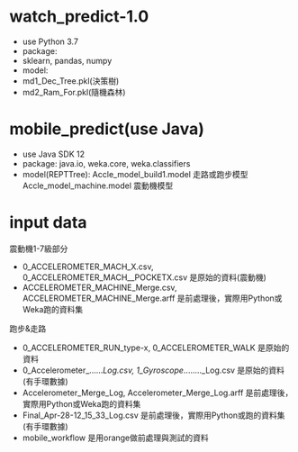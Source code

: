 # watch_predict-1.0

- use Python 3.7
 - package:
  - sklearn, pandas, numpy
- model:
 - md1_Dec_Tree.pkl(決策樹)
 - md2_Ram_For.pkl(隨機森林)

# mobile_predict(use Java)

- use Java SDK 12
- package:
 java.io, weka.core, weka.classifiers
- model(REPTTree):
 Accle_model_build1.model 走路或跑步模型
 Accle_model_machine.model 震動機模型
    
# input data

震動機1-7級部分
- 0_ACCELEROMETER_MACH_X.csv, 0_ACCELEROMETER_MACH__POCKETX.csv 是原始的資料(震動機)
- ACCELEROMETER_MACHINE_Merge.csv, ACCELEROMETER_MACHINE_Merge.arff 是前處理後，實際用Python或Weka跑的資料集

跑步&走路
- 0_ACCELEROMETER_RUN_type-x, 0_ACCELEROMETER_WALK 是原始的資料
- 0_Accelerometer_......_Log.csv, 1_Gyroscope_........_Log.csv 是原始的資料(有手環數據)
- Accelerometer_Merge_Log, Accelerometer_Merge_Log.arff 是前處理後，實際用Python或Weka跑的資料集
- Final_Apr-28-12_15_33_Log.csv 是前處理後，實際用Python或跑的資料集(有手環數據)
- mobile_workflow 是用orange做前處理與測試的資料







